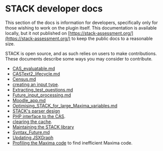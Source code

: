 # STACK developer docs

This section of the docs is information for developers, specifically only for those wishing to work on the plugin itself.  This documentation is available locally, but it not published on [https://stack-assessment.org/](https://stack-assessment.org/) to keep the public docs to a reasonable size.

STACK is open source, and as such relies on users to make contributions. These documents describe some ways you may consider to contribute.

* [CAS_evaluatable.md](CAS_evaluatable.md)
* [CASText2_lifecycle.md](CASText2_lifecycle.md)
* [Census.md](Census.md)
* [creating an input type](Creating_an_input_type.md).
* [Extracting_test_questions.md](Extracting_test_questions.md)
* [Future_input_processing.md](Future_input_processing.md)
* [Moodle_app.md](Moodle_app.md)
* [Optimising_STACK_for_large_Maxima_variables.md](Optimising_STACK_for_large_Maxima_variables.md)
* [STACK's parser design](Parser.md)
* [PHP interface to the CAS](PHP-CAS.md).
* [clearing the cache](Question_state_caching.md).
* [Maintaining the STACK library](STACK_library.md)
* [Syntax_Future.md](Syntax_Future.md)
* [Updating JSXGraph](Updating_JSXGraph.md)
* [Profiling the Maxima code](Questoin_profiling.md) to find inefficient Maxima code.

